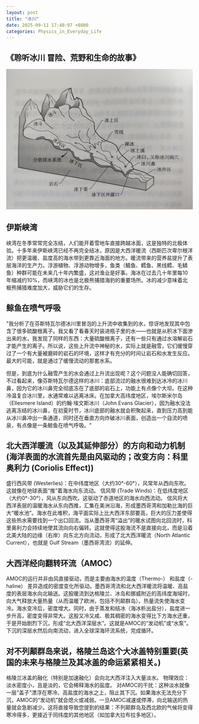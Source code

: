 ```yaml
---
layout: post
title: "冰川"
date: 2025-09-11 17:40:07 +0800
categories: Physics_in_Everyday_Life
---
```


## 《聆听冰川 冒险、荒野和生命的故事》
![Ice_rivers](/assets/images/ICE_RIVERS.jpg)


## 伊斯峡湾
峡湾在冬季常常完全冻结，人们能开着雪地车直接跨越冰面，这是独特的北极体验。十多年来伊斯峡湾已经不再完全结冰，原因是大西洋暖流（西斯匹次卑尔根洋流）把更温暖、盐度高的海水带到更靠近海面的地方。暖流带来的营养盐提升了表层海洋的生产力。浮游植物、浮游动物增多，鱼类（鲭鱼、鳕鱼、黑线鳕、毛鳞鱼）种群可能在未来几十年内繁盛，这对渔业是好事。海冰在过去几十年里每10年缩减约10%，而峡湾的冰也是北极熊捕猎海豹的重要场所。冰的减少意味着北极熊捕猎难度加大，威胁它们的生存。


## 鲸鱼在喷气呼吸
"我分析了在芬斯特瓦尔德冰川里冒泡的上升流中收集到的水，惊讶地发现其中包含了很多硫酸根离子。我又看了看春天时装进瓶子里的水——也就是从积冰下面渗出来的水，我发现了同样的东西：大量硫酸根离子，还有一些只有通过水溶解岩石才能产生的离子。所以说，这些上升流中神秘的水，实际上就是融雪，它们缓慢穿过了一个有大量被磨碎的岩石的环境，这样才有充分的时间让岩石和水发生反应。最大的可能，就是通过了缓慢流动的那套水系。

但是，到底为什么融雪产生的水会通过上升流出现呢？这个问题没人能确切回答，不过看起来，像芬斯特瓦尔德这样的冰川：底部流过的融水很难到达冰冷的冰川鼻，因为它的冰川鼻完全彻底冻在了底部的岩石上，功能上有点像个大坝。在这种冷温复合冰川里，水通常难以逃离冰床。在加拿大高纬度地区，埃尔斯米尔岛（Ellesmere Island）的约翰·埃文斯冰川（John Evans Glacier），因为融水没法逃离冻结的冰川鼻，在初夏时节，冰川底部的融水就会积聚起来，直到压力高到能从冰川鼻冲出一条通道，同时还在垂直方向炸破冰川表面，创造出一个自流的喷泉，有点像是一条鲸鱼在喷气呼吸。"

## 北大西洋暖流（以及其延伸部分）的方向和动力机制(海洋表面的水流首先是由风驱动的；改变方向：科里奥利力 (Coriolis Effect))
盛行西风带 (Westerlies)：在中纬度地区（大约30°-60°），风常年从西向东吹。这就像在地球表面“推”着海水向东流动。
信风带 (Trade Winds)：在低纬度地区（大约0°-30°），风从东向西吹。这驱动了赤道地区的海水向西流动。
信风将大西洋表层的温暖海水从东向西推，汇集在美洲沿海，形成墨西哥湾和加勒比海的巨大“暖水池”。海水在此堆积，海平面实际上比大西洋东部要高，巨大的压力差使得这些热水需要找到一个出口回流。当从墨西哥湾“溢出”的暖水试图向北回流时，科里奥利力会持续地使其流向向右偏转。这就使得这股海流不是直接向北，而是沿着北美大陆的边缘（右岸）向东北方向流动，形成了北大西洋暖流（North Atlantic Current），也就是 Gulf Stream（墨西哥湾流）的延伸。



## 大西洋经向翻转环流（AMOC）
AMOC的运行并非由风直接驱动，而是主要由海水的温度（Thermo-） 和盐度（-haline） 差异造成的密度变化所驱动。墨西哥湾流和北大西洋暖流将温暖、高盐度的表层海水向北输送。这股暖流到达格陵兰、冰岛和挪威附近的高纬度海域时，向大气释放大量热量（从而温暖了欧洲，包括不列颠群岛）。热量流失使海水变冷。海水变冷后，密度增大。同时，由于蒸发和结冰（海冰析出盐分），盐度进一步升高，密度变得非常大。这股又冷又咸、极其稠密的海水变得比下方海水还重，于是开始剧烈下沉，形成“北大西洋深层水”。这就是AMOC的“发动机”或“水泵”。下沉的深层水然后向南流动，进入全球深海环流系统，完成循环。


## 对不列颠群岛来说，格陵兰岛这个大冰盖特别重要(英国的未来与格陵兰及其冰盖的命运紧紧相关。)
格陵兰冰盖的融化（特别是加速融化）会向北大西洋注入大量淡水。
物理效应：淡水密度小，且是淡的，它会稀释海水的盐度。
对AMOC的干扰：这种淡水就像一层“盖子”漂浮在寒冷、高盐度的海水之上，阻止其下沉。如果海水无法充分下沉，AMOC的“发动机”就会熄火或减弱。一旦AMOC减速或停滞，向北输送的热量就会急剧减少。这将直接导致您提到的结果：不列颠群岛及西北欧的气候将变得寒冷得多，更接近于同纬度的其他地区（如加拿大拉布拉多地区）。

[jekyll-docs]: https://jekyllrb.com/docs/home
[jekyll-gh]:   https://github.com/jekyll/jekyll
[jekyll-talk]: https://talk.jekyllrb.com/
